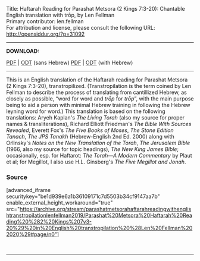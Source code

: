 <html>
<head></head>
<body>
Title: Haftarah Reading for Parashat Metsora (2 Kings 7:3-20): Chantable English translation with trōp, by Len Fellman<br />
Primary contributor: len.fellman<br />
For attribution and license, please consult the following URL: <a href="http://opensiddur.org/?p=31092">http://opensiddur.org/?p=31092</a>
<p />
<hr />

<strong>DOWNLOAD:</strong> 

<a href="https://archive.org/download/parashatmetsorahaftarahreadingwithenglishtranstropilationlenfellman2019/Parashat%20Metsora%20Haftarah%20Reading%20%282%20Kings%207v3-20%29%20in%20English%20transtropilation%20%28Len%20Fellman%202020%29%20-%20english%20only.pdf">PDF</a> | <a href="https://archive.org/download/parashatmetsorahaftarahreadingwithenglishtranstropilationlenfellman2019/Parashat%20Metsora%20Haftarah%20Reading%20%282%20Kings%207v3-20%29%20in%20English%20transtropilation%20%28Len%20Fellman%202020%29%20-%20english%20only.odt">ODT</a> (sans Hebrew)
<a href="https://archive.org/download/parashatmetsorahaftarahreadingwithenglishtranstropilationlenfellman2019/Parashat%20Metsora%20Haftarah%20Reading%20%282%20Kings%207v3-20%29%20in%20English%20transtropilation%20%28Len%20Fellman%202020%29.pdf">PDF</a> | <a href="https://archive.org/download/parashatmetsorahaftarahreadingwithenglishtranstropilationlenfellman2019/Parashat%20Metsora%20Haftarah%20Reading%20%282%20Kings%207v3-20%29%20in%20English%20transtropilation%20%28Len%20Fellman%202020%29.odt">ODT</a> (with Hebrew)

<hr />

This is an English translation of the Haftarah reading for Parashat Metsora (2 Kings 7:3-20), transtropilized. (Transtropilation is the term coined by Len Fellman to describe the process of translating from cantillized Hebrew, as closely as possible, “word for word and <em>trōp</em> for <em>trōp</em>”, with the main purpose being to aid a person with minimal Hebrew training in following the Hebrew leyning word for word.) This translation is based on the following translations: Aryeh Kaplan's <em>The Living Torah</em> (also my source for proper names &amp; transliterations), Richard Elliott Friedman's <em>The Bible With Sources Revealed</em>, Everett Fox's <em>The Five Books of Moses</em>, <em>The Stone Edition Tanach</em>, <em>The JPS Tanakh</em> (Hebrew-English 2nd Ed. 2000) along with Orlinsky's <em>Notes on the New Translation of the Torah</em>, <em>The Jerusalem Bible</em> (1966, also my source for topic headings), <em>The New King James Bible</em>; occasionally, esp. for Haftarot: <em>The Torah—A Modern Commentary</em> by Plaut et al; for Megillot, I also use H.L. Ginsberg's <em>The Five Megillot and Jonah</em>.

<h3>Source</h3>

[advanced_iframe securitykey="be1d939e6a1b36109171c7d5503b34cf9147aa7b" enable_external_height_workaround="true" src="https://archive.org/stream/parashatmetsorahaftarahreadingwithenglishtranstropilationlenfellman2019/Parashat%20Metsora%20Haftarah%20Reading%20%282%20Kings%207v3-20%29%20in%20English%20transtropilation%20%28Len%20Fellman%202020%29#page/n0"]

&nbsp;

<hr />

&nbsp;
</body>
</html>